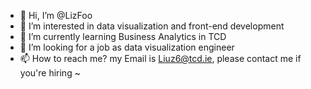 - 👋 Hi, I’m @LizFoo
- 👀 I’m interested in data visualization and front-end development
- 🌱 I’m currently learning Business Analytics in TCD
- 💞️ I’m looking for a job as data visualization engineer
- 📫 How to reach me? my Email is Liuz6@tcd.ie, please contact me if you're hiring ~

<!---
LizFoo/LizFoo is a ✨ special ✨ repository because its `README.md` (this file) appears on your GitHub profile.
You can click the Preview link to take a look at your changes.
--->
